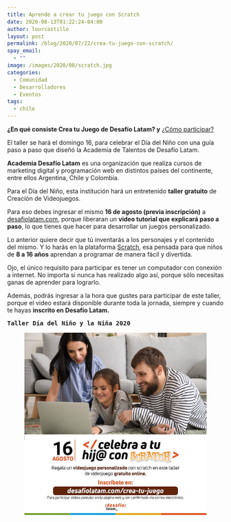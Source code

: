 ```yaml
---
title: Aprende a crear tu juego con Scratch
date: 2020-08-13T01:22:24-04:00
author: lourcastillo
layout: post
permalink: /blog/2020/07/22/crea-tu-juego-con-scratch/
spay_email:
  - ""
image: /images/2020/08/scratch.jpg
categories:
  - Comunidad
  - Desarrolladores
  - Eventos
tags:
  - chile
---
```


**¿En qué consiste Crea tu Juego de Desafío Latam? y** [¿Cómo participar?](https://desafiolatam.com/crea-tu-juego/#cta-bottom)

El taller se hará el domingo 16, para celebrar el Día del Niño con una guía paso a paso que diseñó la Academia de Talentos de Desafío Latam.

**Academia Desafío Latam** es una organización que realiza cursos de marketing digital y programación web en distintos países del continente, entre ellos Argentina, Chile y Colombia.

Para el Día del Niño, esta institución hará un entretenido **taller gratuito** de Creación de Videojuegos.

Para eso debes ingresar el mismo **16 de agosto (previa inscripción)** a [desafiolatam.com](https://desafiolatam.com/crea-tu-juego/#cta-bottom), porque liberaran un **video tutorial que explicará paso a paso**, lo que tienes que hacer para desarrollar un juegos personalizado.

Lo anterior quiere decir que tú inventarás a los personajes y el contenido del mismo. Y lo harás en la plataforma [Scratch](https://scratch.mit.edu/), esa pensada para que niños de **8 a 16 años** aprendan a programar de manera fácil y divertida.

Ojo, el único requisito para participar es tener un computador con conexión a internet. No importa si nunca has realizado algo así, porque sólo necesitas ganas de aprender para lograrlo.

Además, podrás ingresar a la hora que gustes para participar de este taller, porque el video estará disponible durante toda la jornada, siempre y cuando te hayas **inscrito en Desafío Latam.**

<pre class="wp-block-preformatted"><strong>Taller Día del Niño y la Niña 2020</strong></pre>
<div class="wp-block-image">
  <figure class="alignleft"><img src="/images/2020/08/scratch-desafiolatam.jpg" alt="" /></figure>
</div>
